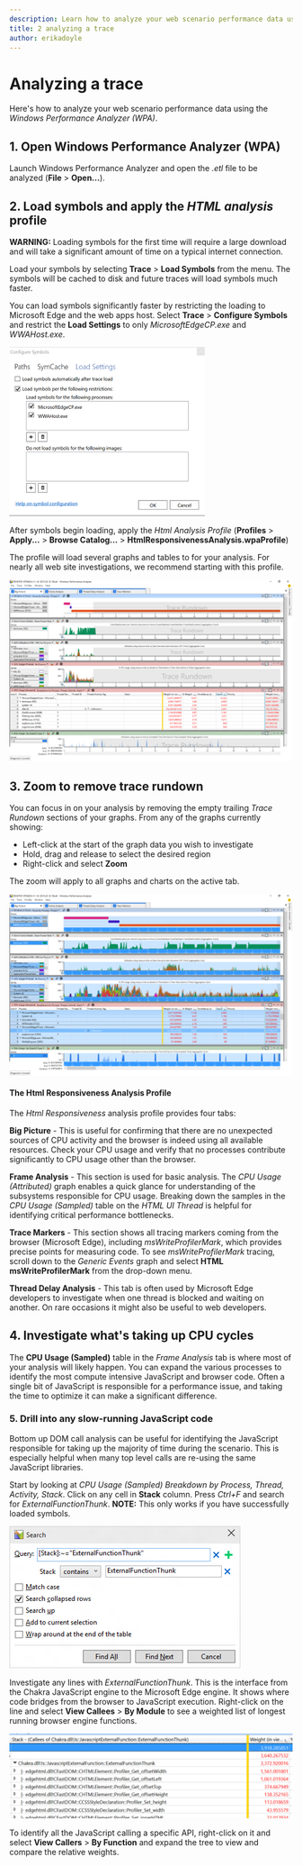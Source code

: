 ```yaml
---
description: Learn how to analyze your web scenario performance data using the Windows Performance Analyzer.
title: 2 analyzing a trace
author: erikadoyle
---
```


# Analyzing a trace

Here's how to analyze your web scenario performance data using the *Windows Performance Analyzer (WPA)*.

## 1. Open Windows Performance Analyzer (WPA)
Launch Windows Performance Analyzer and open the *.etl* file to be analyzed (**File** > **Open...**).

## 2. Load symbols and apply the *HTML analysis* profile
**WARNING:** Loading symbols for the first time will require a large download and will take a significant amount of time on a typical internet connection.

Load your symbols by selecting **Trace** > **Load Symbols** from the menu. The symbols will be cached to disk and future traces will load symbols much faster.

You can load symbols significantly faster by restricting the loading to Microsoft Edge and the web apps host. Select **Trace** > **Configure Symbols** and restrict the **Load Settings** to only *MicrosoftEdgeCP.exe* and *WWAHost.exe*.

![Symbol Restrictions](../../media/WPA-SymbolRestrictions.PNG)

 After symbols begin loading, apply the *Html Analysis Profile* (**Profiles** > **Apply...** > **Browse Catalog...** > **HtmlResponsivenessAnalysis.wpaProfile**)

  The profile will load several graphs and tables to for your analysis. For nearly all web site investigations, we recommend starting with this profile.

![Big Picture](../../media/WPA-BigPicture.PNG)

## 3. Zoom to remove trace rundown
You can focus in on your analysis by removing the empty trailing *Trace Rundown* sections of your graphs. From any of the graphs currently showing:
 - Left-click at the start of the graph data you wish to investigate
 - Hold, drag and release to select the desired region
 - Right-click and select **Zoom**

 The zoom will apply to all graphs and charts on the active tab.

![Post Zoom](../../media/WPA-PostZoom.PNG)

#### The Html Responsiveness Analysis Profile
The *Html Responsiveness* analysis profile provides four tabs:

**Big Picture** - This is useful for confirming that there are no unexpected sources of CPU activity and the browser is indeed using all available resources. Check your CPU usage and verify that no processes contribute significantly to CPU usage other than the browser.

**Frame Analysis** - This section is used for basic analysis. The *CPU Usage (Attributed)* graph enables a quick glance for understanding of the subsystems responsible for CPU usage. Breaking down the samples in the *CPU Usage (Sampled)* table on the *HTML UI Thread* is helpful for identifying critical performance bottlenecks.

**Trace Markers** - This section shows all tracing markers coming from the browser (Microsoft Edge), including *msWriteProfilerMark*, which provides precise points for measuring code. To see *msWriteProfilerMark* tracing, scroll down to the  *Generic Events* graph and select **HTML msWriteProfilerMark** from the drop-down menu.

**Thread Delay Analysis** - This tab is often used by Microsoft Edge developers to investigate when one thread is blocked and waiting on another. On rare occasions it might also be useful to web developers.

## 4. Investigate what's taking up CPU cycles
 The **CPU Usage (Sampled)** table in the *Frame Analysis* tab is where most of your analysis will likely happen. You can expand the various processes to identify the most compute intensive JavaScript and browser code. Often a single bit of JavaScript is responsible for a performance issue, and taking the time to optimize it can make a significant difference.

### 5. Drill into any slow-running JavaScript code
Bottom up DOM call analysis can be useful for identifying the JavaScript responsible for taking up the majority of time during the scenario. This is especially helpful when many top level calls are re-using the same JavaScript libraries.

Start by looking at *CPU Usage (Sampled) Breakdown by Process, Thread, Activity, Stack*. Click on any cell in **Stack** column. Press *Ctrl+F* and search for *ExternalFunctionThunk*. **NOTE:** This only works if you have successfully loaded symbols.

![Search For ExternalFunctionThunk](../../media/WPA-ExternalFunctionThunk.png)

Investigate any lines with *ExternalFunctionThunk*. This is the interface from the Chakra JavaScript engine to the Microsoft Edge engine. It shows where code bridges from the browser to JavaScript execution. Right-click on the line and select **View Callees** > **By Module** to see a weighted list of longest running browser engine functions.

![View Callees](../../media/WPA-ViewCallees.png)

To identify all the JavaScript calling a specific API, right-click on it and select **View Callers** > **By Function** and expand the tree to view and compare the relative weights.
